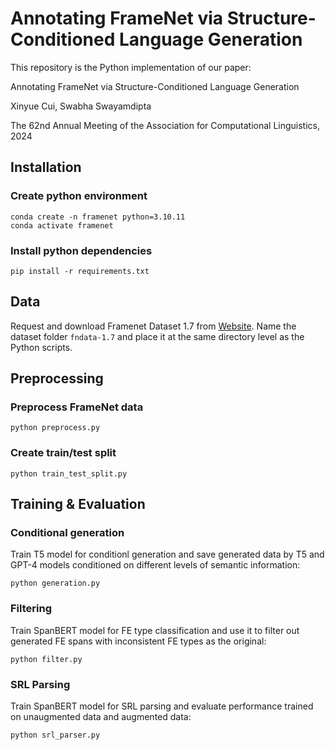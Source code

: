 # Annotating FrameNet via Structure-Conditioned Language Generation
This repository is the Python implementation of our paper:

Annotating FrameNet via Structure-Conditioned Language Generation

Xinyue Cui, Swabha Swayamdipta

The 62nd Annual Meeting of the Association for Computational Linguistics, 2024

## Installation
### Create python environment
```
conda create -n framenet python=3.10.11
conda activate framenet
```
### Install python dependencies
```
pip install -r requirements.txt
```

## Data
Request and download Framenet Dataset 1.7 from [Website](https://framenet.icsi.berkeley.edu/framenet_request_data). Name the dataset folder `fndata-1.7` and place it at the same directory level as the Python scripts.

## Preprocessing
### Preprocess FrameNet data
```
python preprocess.py
```
### Create train/test split
```
python train_test_split.py
```

## Training & Evaluation
### Conditional generation
Train T5 model for conditionl generation and save generated data by T5 and GPT-4 models conditioned on different levels of semantic information:
```
python generation.py
```
### Filtering
Train SpanBERT model for FE type classification and use it to filter out generated FE spans with inconsistent FE types as the original:
```
python filter.py
```
### SRL Parsing
Train SpanBERT model for SRL parsing and evaluate performance trained on unaugmented data and augmented data:
```
python srl_parser.py
```
